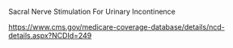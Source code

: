 Sacral Nerve Stimulation For Urinary Incontinence

https://www.cms.gov/medicare-coverage-database/details/ncd-details.aspx?NCDId=249
